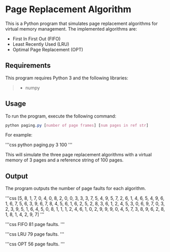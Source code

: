 # Page Replacement Algorithm

This is a Python program that simulates page replacement algorithms for virtual memory management. The implemented algorithms are:

* First In First Out (FIFO)
* Least Recently Used (LRU)
* Optimal Page Replacement (OPT)

## Requirements

This program requires Python 3 and the following libraries:

> * numpy

## Usage

To run the program, execute the following command:

```css
python paging.py [number of page frames] [num pages in ref str]
```

For example:

'''css
python paging.py 3 100
'''

This will simulate the three page replacement algorithms with a virtual memory of 3 pages and a reference string of 100 pages.

## Output

The program outputs the number of page faults for each algorithm.

'''css
[5, 8, 1, 7, 0, 4, 0, 8, 2, 0, 0, 3, 3, 3, 7, 5, 4, 9, 5, 7, 2, 6, 1, 4, 6, 5, 4, 9, 6, 1, 6, 7, 5, 6, 3, 9, 6, 7, 8, 4, 5, 6, 1, 6, 2, 5, 2, 8, 3, 6, 1, 2, 4, 5, 3, 0, 6, 9, 7, 0, 3, 2, 3, 9, 5, 1, 6, 4, 5, 0, 8, 1, 1, 1, 2, 4, 6, 1, 0, 2, 9, 9, 9, 0, 4, 5, 7, 3, 8, 9, 6, 2, 8, 1, 8, 1, 4, 2, 9, 7]
'''

'''css
FIFO  81  page faults.
'''

'''css
LRU  79  page faults.
'''

'''css
OPT  56  page faults.
'''
                      
